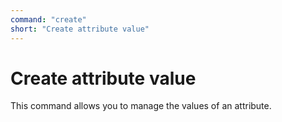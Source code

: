 ```yaml
---
command: "create"
short: "Create attribute value"
---
```


# Create attribute value

This command allows you to manage the values of an attribute.
